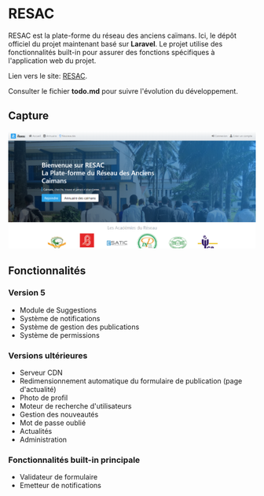 # RESAC

RESAC est la plate-forme du réseau des anciens caïmans. Ici, le dépôt officiel du projet maintenant basé sur **Laravel**. Le projet utilise des fonctionnalités built-in pour assurer des fonctions spécifiques à l'application web du projet.

Lien vers le site: [RESAC](https://resac2.herokuapp.com/).

Consulter le fichier **todo.md** pour suivre l'évolution du développement.

## Capture

![Capture de la page d'accueil](public/asset/doc/screenshot_v2.png)

## Fonctionnalités

### Version 5

- Module de Suggestions
- Système de notifications
- Système de gestion des publications
- Système de permissions

### Versions ultérieures

- Serveur CDN
- Redimensionnement automatique du formulaire de publication (page d'actualité)
- Photo de profil
- Moteur de recherche d'utilisateurs
- Gestion des nouveautés
- Mot de passe oublié
- Actualités
- Administration

### Fonctionnalités built-in principale

- Validateur de formulaire
- Emetteur de notifications